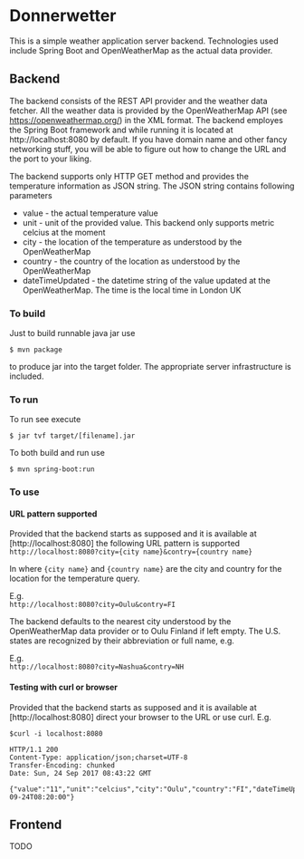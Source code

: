 # Donnerwetter
This is a simple weather application server backend. Technologies used include Spring Boot and OpenWeatherMap as the actual data provider.

## Backend
The backend consists of the REST API provider and the weather data fetcher. All
the weather data is provided by the OpenWeatherMap API (see https://openweathermap.org/)
in the XML format. The backend employes the Spring Boot framework and while running it is located at http://localhost:8080 by default. If you have
domain name and other fancy networking stuff, you will be able to figure out how to change the URL and the port to your liking.

The backend supports only HTTP GET method and provides the temperature information as JSON string. The JSON string contains following parameters
- value - the actual temperature value
- unit - unit of the provided value. This backend only supports metric celcius at the moment
- city - the location of the temperature as understood by the OpenWeatherMap
- country - the country of the location as understood by the OpenWeatherMap
- dateTimeUpdated - the datetime string of the value updated at the OpenWeatherMap. The time is the local time in London UK

### To build
Just to build runnable java jar use  

`$ mvn package`  

to produce jar into the target folder. The appropriate server infrastructure is included.
### To run
To run see execute  

`$ jar tvf target/[filename].jar`  

To both build and run use  

`$ mvn spring-boot:run`
### To use
#### URL pattern supported
Provided that the backend starts as supposed and it is available at [http://localhost:8080] the following URL pattern is supported  
`http://localhost:8080?city={city name}&contry={country name}`  

In where `{city name}` and `{country name}` are the city and country for the location for the temperature query.  

E.g.  
`http://localhost:8080?city=Oulu&contry=FI`  

The backend defaults to the nearest city understood by the OpenWeatherMap data provider or to Oulu Finland if left empty. The U.S. states are recognized by their
abbreviation or full name, e.g.

E.g.  
`http://localhost:8080?city=Nashua&contry=NH`  
#### Testing with curl or browser
Provided that the backend starts as supposed and it is available at [http://localhost:8080] direct your browser to the URL or
use curl. E.g.  
```
$curl -i localhost:8080

HTTP/1.1 200
Content-Type: application/json;charset=UTF-8
Transfer-Encoding: chunked
Date: Sun, 24 Sep 2017 08:43:22 GMT

{"value":"11","unit":"celcius","city":"Oulu","country":"FI","dateTimeUpdated":"2017-09-24T08:20:00"}
```  
## Frontend
TODO
